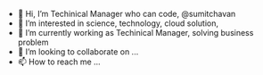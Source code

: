 - 👋 Hi, I’m Techinical Manager who can code, @sumitchavan
- 👀 I’m interested in science, technology, cloud solution, 
- 🌱 I’m currently working as Techinical Manager, solving business problem
- 💞️ I’m looking to collaborate on ...
- 📫 How to reach me ...

<!---
sumitchavan/sumitchavan is a ✨ special ✨ repository because its `README.md` (this file) appears on your GitHub profile.
You can click the Preview link to take a look at your changes.
--->
